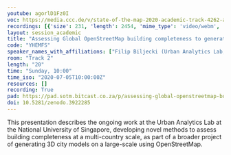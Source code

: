 ```yaml
---
youtube: agorlD1Fz0I
voc: https://media.ccc.de/v/state-of-the-map-2020-academic-track-4262-assessing-global-openstreetmap-building-completeness-to-generate-large-scale-3d-city-models
recordings: [{'size': 231, 'length': 2454, 'mime_type': 'video/webm', 'language': 'eng', 'filename': 'sotm2020-4262-eng-Assessing_Global_OpenStreetMap_building_completeness_to_generate_large-scale_3D_city_models_webm-hd.webm', 'state': 'new', 'folder': 'webm-hd', 'high_quality': True, 'width': 1920, 'height': 1080, 'updated_at': '2020-07-13T01:36:20.515+02:00', 'recording_url': 'https://cdn.media.ccc.de/events/sotm/2020/webm-hd/sotm2020-4262-eng-Assessing_Global_OpenStreetMap_building_completeness_to_generate_large-scale_3D_city_models_webm-hd.webm', 'url': 'https://media.ccc.de/public/recordings/47418', 'event_url': 'https://media.ccc.de/public/events/34739f42-fcb0-5201-8f6c-00f7312f7c05', 'conference_url': 'https://media.ccc.de/public/conferences/sotm2020'}, {'size': 75, 'length': 2454, 'mime_type': 'video/mp4', 'language': 'eng', 'filename': 'sotm2020-4262-eng-Assessing_Global_OpenStreetMap_building_completeness_to_generate_large-scale_3D_city_models_sd.mp4', 'state': 'new', 'folder': 'h264-sd', 'high_quality': False, 'width': 720, 'height': 576, 'updated_at': '2020-07-13T01:26:40.312+02:00', 'recording_url': 'https://cdn.media.ccc.de/events/sotm/2020/h264-sd/sotm2020-4262-eng-Assessing_Global_OpenStreetMap_building_completeness_to_generate_large-scale_3D_city_models_sd.mp4', 'url': 'https://media.ccc.de/public/recordings/47417', 'event_url': 'https://media.ccc.de/public/events/34739f42-fcb0-5201-8f6c-00f7312f7c05', 'conference_url': 'https://media.ccc.de/public/conferences/sotm2020'}, {'size': 85, 'length': 2454, 'mime_type': 'video/webm', 'language': 'eng', 'filename': 'sotm2020-4262-eng-Assessing_Global_OpenStreetMap_building_completeness_to_generate_large-scale_3D_city_models_webm-sd.webm', 'state': 'new', 'folder': 'webm-sd', 'high_quality': False, 'width': 720, 'height': 576, 'updated_at': '2020-07-13T01:21:10.822+02:00', 'recording_url': 'https://cdn.media.ccc.de/events/sotm/2020/webm-sd/sotm2020-4262-eng-Assessing_Global_OpenStreetMap_building_completeness_to_generate_large-scale_3D_city_models_webm-sd.webm', 'url': 'https://media.ccc.de/public/recordings/47416', 'event_url': 'https://media.ccc.de/public/events/34739f42-fcb0-5201-8f6c-00f7312f7c05', 'conference_url': 'https://media.ccc.de/public/conferences/sotm2020'}, {'size': 37, 'length': 2454, 'mime_type': 'audio/mpeg', 'language': 'eng', 'filename': 'sotm2020-4262-eng-Assessing_Global_OpenStreetMap_building_completeness_to_generate_large-scale_3D_city_models_mp3.mp3', 'state': 'new', 'folder': 'mp3', 'high_quality': False, 'width': 0, 'height': 0, 'updated_at': '2020-07-13T01:09:36.473+02:00', 'recording_url': 'https://cdn.media.ccc.de/events/sotm/2020/mp3/sotm2020-4262-eng-Assessing_Global_OpenStreetMap_building_completeness_to_generate_large-scale_3D_city_models_mp3.mp3', 'url': 'https://media.ccc.de/public/recordings/47415', 'event_url': 'https://media.ccc.de/public/events/34739f42-fcb0-5201-8f6c-00f7312f7c05', 'conference_url': 'https://media.ccc.de/public/conferences/sotm2020'}, {'size': 215, 'length': 2454, 'mime_type': 'video/mp4', 'language': 'eng', 'filename': 'sotm2020-4262-eng-Assessing_Global_OpenStreetMap_building_completeness_to_generate_large-scale_3D_city_models_hd.mp4', 'state': 'new', 'folder': 'h264-hd', 'high_quality': True, 'width': 1920, 'height': 1080, 'updated_at': '2020-07-13T01:06:23.256+02:00', 'recording_url': 'https://cdn.media.ccc.de/events/sotm/2020/h264-hd/sotm2020-4262-eng-Assessing_Global_OpenStreetMap_building_completeness_to_generate_large-scale_3D_city_models_hd.mp4', 'url': 'https://media.ccc.de/public/recordings/47413', 'event_url': 'https://media.ccc.de/public/events/34739f42-fcb0-5201-8f6c-00f7312f7c05', 'conference_url': 'https://media.ccc.de/public/conferences/sotm2020'}]
layout: session_academic
title: "Assessing Global OpenStreetMap building completeness to generate large-scale 3D city models"
code: "YHEMFS"
speaker_names_with_affiliations: ["Filip Biljecki (Urban Analytics Lab, National University of Singapore, Singapore)", "Ang Li Min (Urban Analytics Lab, National University of Singapore, Singapore)"]
room: "Track 2"
length: "20"
time: "Sunday, 10:00"
time_iso: "2020-07-05T10:00:00Z"
resources: []
recording: True
pad: https://pad.sotm.bitcast.co.za/p/assessing-global-openstreetmap-building-completene
doi: 10.5281/zenodo.3922285
---
```

This presentation describes the ongoing work at the Urban Analytics Lab at the National University of Singapore, developing novel methods to assess building completeness at a multi-country scale, as part of a broader project of generating 3D city models on a large-scale using OpenStreetMap.
